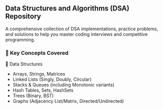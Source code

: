 ## Data Structures and Algorithms (DSA) Repository
A comprehensive collection of DSA implementations, practice problems, and solutions to help you master coding interviews and competitive programming. 
### 🧠 Key Concepts Covered
🔹 Data Structures
- Arrays, Strings, Matrices
- Linked Lists (Singly, Doubly, Circular)
- Stacks & Queues (including Monotonic variants)
- Hash Tables, Sets, HashSets
- Trees (Binary, BST)
- Graphs (Adjacency List/Matrix, Directed/Undirected)
